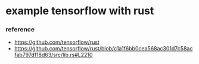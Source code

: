 example tensorflow with rust
===

### reference
- https://github.com/tensorflow/rust
- https://github.com/tensorflow/rust/blob/c1a1f6bb0cea568ac301d7c58acfab797df18d63/src/lib.rs#L2210
